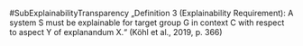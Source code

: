 #SubExplainabilityTransparency
„Definition 3 (Explainability Requirement): A system S must be explainable for target group G in context C with respect to aspect Y of explanandum X.“ (Köhl et al., 2019, p. 366)
